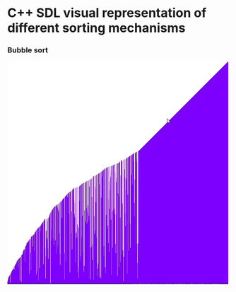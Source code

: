 
# C++ SDL visual representation of different sorting mechanisms


### Bubble sort

![alt text](https://github.com/mmartincevic/VisualSorter/blob/main/resources/bubblesort.gif?raw=true)

